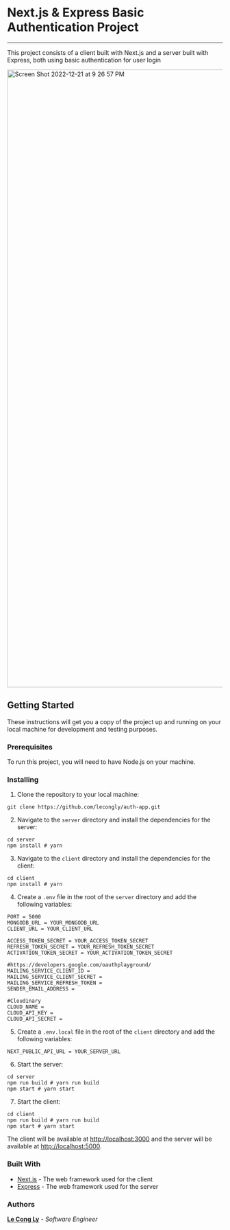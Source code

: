 # Next.js & Express Basic Authentication Project
- - - -
This project consists of a client built with Next.js and a server built with Express,
both using basic authentication for user login

<img width="1440" alt="Screen Shot 2022-12-21 at 9 26 57 PM" src="https://user-images.githubusercontent.com/58856636/208930088-1bbc01c8-bd71-4915-b19b-8b7819f95014.png">

## Getting Started
These instructions will get you a copy of the project up and running on your local machine for development and testing purposes.

### Prerequisites
To run this project, you will need to have Node.js on your machine.
### Installing
1. Clone the repository to your local machine:

```
git clone https://github.com/lecongly/auth-app.git
```

2. Navigate to the `server` directory and install the dependencies for the server:

```
cd server
npm install # yarn
```

3. Navigate to the `client` directory and install the dependencies for the client:

```
cd client
npm install # yarn
```

4. Create a `.env` file in the root of the `server` directory and add the following variables:

```
PORT = 5000
MONGODB_URL = YOUR_MONGODB_URL
CLIENT_URL = YOUR_CLIENT_URL

ACCESS_TOKEN_SECRET = YOUR_ACCESS_TOKEN_SECRET
REFRESH_TOKEN_SECRET = YOUR_REFRESH_TOKEN_SECRET
ACTIVATION_TOKEN_SECRET = YOUR_ACTIVATION_TOKEN_SECRET

#https://developers.google.com/oauthplayground/
MAILING_SERVICE_CLIENT_ID = 
MAILING_SERVICE_CLIENT_SECRET = 
MAILING_SERVICE_REFRESH_TOKEN = 
SENDER_EMAIL_ADDRESS = 

#Cloudinary
CLOUD_NAME = 
CLOUD_API_KEY = 
CLOUD_API_SECRET = 
```

5. Create a `.env.local` file in the root of the `client` directory and add the following variables:

```
NEXT_PUBLIC_API_URL = YOUR_SERVER_URL
```

6. Start the server:

```
cd server
npm run build # yarn run build
npm start # yarn start
```

7. Start the client:

```
cd client
npm run build # yarn run build
npm start # yarn start
```

The client will be available at [http://localhost:3000](http://localhost:3000/) and the server will be available at [http://localhost:5000](http://localhost:5000/).

### Built With

- [Next.js](https://nextjs.org/) - The web framework used for the client
- [Express](https://expressjs.com/) - The web framework used for the server

### Authors

**[Le Cong Ly](https://github.com/lecongly)** - *Software Engineer* 


